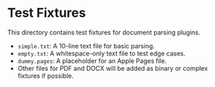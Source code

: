 # Test Fixtures

This directory contains test fixtures for document parsing plugins.

- `simple.txt`: A 10-line text file for basic parsing.
- `empty.txt`: A whitespace-only text file to test edge cases.
- `dummy.pages`: A placeholder for an Apple Pages file.
- Other files for PDF and DOCX will be added as binary or complex fixtures if possible.
